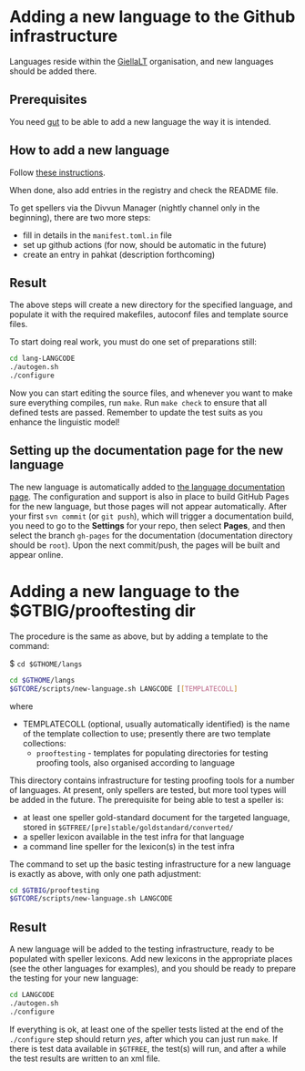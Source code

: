 # Adding a new language to the Github infrastructure

Languages reside within the [GiellaLT](https://github.com/giellalt) organisation,
and new languages should be added there.

## Prerequisites

You need [gut](https://github.com/divvun/gut) to be able to add a new language
the way it is intended.

## How to add a new language

Follow [these instructions](https://github.com/divvun/giellalt-svn2git/blob/master/doc/GutUsageExamples.md#task-10-add-a-new-language).

When done, also add entries in the registry and check the README file.

To get spellers via the Divvun Manager (nightly channel only in the beginning), there are two more steps:

* fill in details in the `manifest.toml.in` file
* set up github actions (for now, should be automatic in the future)
* create an entry in pahkat (description forthcoming)

## Result

The above steps will create a new directory for the specified language, and
populate it with the required makefiles, autoconf files and template source
files.

To start doing real work, you must do one set of preparations still:

```sh
cd lang-LANGCODE
./autogen.sh
./configure
```

Now you can start editing the source files, and whenever you want to make sure
everything compiles, run `make`. Run `make check` to ensure that all defined
tests are passed. Remember to update the test suits as you enhance the
linguistic model!

## Setting up the documentation page for the new language

The new language is automatically added to 
[the language documentation page](/LanguageModels.html). The configuration
and support is also in place to build GitHub Pages for the new language,
but those pages will not appear automatically. After your first `svn commit`
(or `git push`), which will trigger a documentation build, you need to go
to the **Settings** for your repo, then select **Pages**, and then select
the branch `gh-pages` for the documentation (documentation directory should
be `root`). Upon the next commit/push, the pages will be built and appear
online.

# Adding a new language to the $GTBIG/prooftesting dir

The procedure is the same as above, but by adding a template to the command:

$ `cd $GTHOME/langs` 

```sh
cd $GTHOME/langs
$GTCORE/scripts/new-language.sh LANGCODE [[TEMPLATECOLL]
```

where

* TEMPLATECOLL (optional, usually automatically identified) is the name of the
  template collection to use; presently there are two template collections:
    * `prooftesting` - templates for populating directories for testing proofing
   tools, also organised according to language

This directory contains infrastructure for testing proofing tools for a number
of languages. At present, only spellers are tested, but more tool types will be
added in the future. The prerequisite for being able to test a speller is:

* at least one speller gold-standard document for the targeted language, stored
  in `$GTFREE/[pre]stable/goldstandard/converted/`
* a speller lexicon available in the test infra for that language
* a command line speller for the lexicon(s) in the test infra

The command to set up the basic testing infrastructure for a new language is
exactly as above, with only one path adjustment:

```sh
cd $GTBIG/prooftesting
$GTCORE/scripts/new-language.sh LANGCODE
```

## Result

A new language will be added to the testing infrastructure, ready to be
populated with speller lexicons. Add new lexicons in the appropriate places
(see the other languages for examples), and you should be ready to prepare the
testing for your new language:

```sh
cd LANGCODE
./autogen.sh
./configure
```

If everything is ok, at least one of the speller tests listed at the end of the
`./configure` step should return *yes*, after which you can just run
`make`. If there is test data available in `$GTFREE`, the test(s) will run,
and after a while the test results are written to an xml file.

